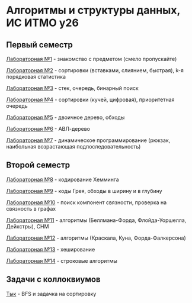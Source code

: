 # Алгоритмы и структуры данных, ИС ИТМО y26
## Первый семестр
[Лабораторная №1](https://youtu.be/puu0JsRzDtI?t=604) - знакомство с предметом (смело пропускайте)

[Лабораторная №2](https://github.com/aeterraes/algorithms/tree/main/lab2) - сортировки (вставками, слиянием, быстрая), k-я порядковая статистика

[Лабораторная №3](https://github.com/aeterraes/algorithms/tree/main/lab3) - стек, очередь, бинарный поиск

[Лабораторная №4](https://github.com/aeterraes/algorithms/tree/main/lab4) - сортировки (кучей, цифровая), приоритетная очередь

[Лабораторная №5](https://github.com/aeterraes/algorithms/tree/main/lab5) - двоичное дерево, обходы

[Лабораторная №6](https://github.com/aeterraes/algorithms/tree/main/lab6) - АВЛ-дерево

[Лабораторная №7](https://github.com/aeterraes/algorithms/tree/main/lab7) - динамическое программирование (рюкзак, наибольная возрастающая подпоследовательность)

## Второй семестр
[Лабораторная №8](https://github.com/aeterraes/algorithms/tree/main/lab8) -  кодирование Хемминга

[Лабораторная №9](https://github.com/aeterraes/algorithms/tree/main/lab9) - коды Грея, обходы в ширину и в глубину

[Лабораторная №10](https://github.com/aeterraes/algorithms/tree/main/lab10) - поиск компонент связности, проверка на связность в графах

[Лабораторная №11](https://github.com/aeterraes/algorithms/tree/main/lab11) - алгоритмы (Беллмана-Форда, Флойда-Уоршелла, Дейкстры), СНМ

[Лабораторная №12](https://github.com/aeterraes/algorithms/tree/main/lab12) - алгоритмы (Краскала, Куна, Форда-Фалкерсона)

[Лабораторная №13](https://github.com/aeterraes/algorithms/tree/main/lab13) - хеширование

[Лабораторная №14](https://github.com/aeterraes/algorithms/tree/main/lab14) - строковые алгоритмы

## Задачи с коллоквиумов

[Тык](https://github.com/aeterraes/algorithms/tree/main/colloq) - BFS и задачка на сортировку
